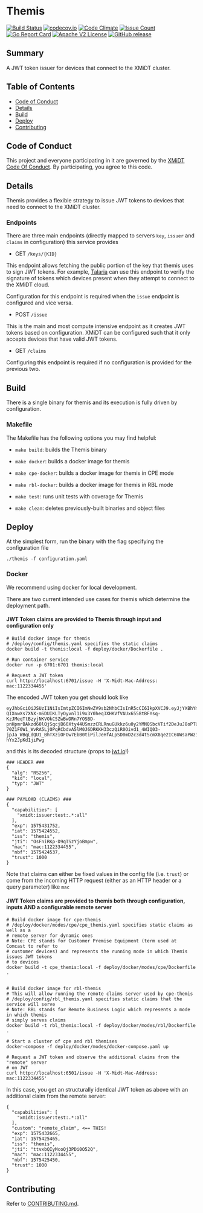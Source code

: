 # Themis

[![Build Status](https://travis-ci.com/xmidt-org/themis.svg?branch=master)](https://travis-ci.com/xmidt-org/themis)
[![codecov.io](http://codecov.io/github/xmidt-org/themis/coverage.svg?branch=master)](http://codecov.io/github/xmidt-org/themis?branch=master)
[![Code Climate](https://codeclimate.com/github/xmidt-org/themis/badges/gpa.svg)](https://codeclimate.com/github/xmidt-org/themis)
[![Issue Count](https://codeclimate.com/github/xmidt-org/themis/badges/issue_count.svg)](https://codeclimate.com/github/xmidt-org/themis)
[![Go Report Card](https://goreportcard.com/badge/github.com/xmidt-org/themis)](https://goreportcard.com/report/github.com/xmidt-org/themis)
[![Apache V2 License](http://img.shields.io/badge/license-Apache%20V2-blue.svg)](https://github.com/xmidt-org/themis/blob/master/LICENSE)
[![GitHub release](https://img.shields.io/github/v/release/xmidt-org/themis?include_prereleases)](CHANGELOG.md)

## Summary

A JWT token issuer for devices that connect to the XMiDT cluster.

## Table of Contents

- [Code of Conduct](#code-of-conduct)
- [Details](#details)
- [Build](#build)
- [Deploy](#deploy)
- [Contributing](#contributing)

## Code of Conduct

This project and everyone participating in it are governed by the [XMiDT Code Of Conduct](https://xmidt.io/code_of_conduct/). 
By participating, you agree to this code.

## Details
Themis provides a flexible strategy to issue JWT tokens to devices that need to connect to the XMiDT cluster. 

### Endpoints
There are three main endpoints (directly mapped to servers `key`, `issuer` and `claims` in configuration) this service provides

- GET `/keys/{KID}`

This endpoint allows fetching the public portion of the key that themis uses to sign JWT tokens. For example, [Talaria](https://github.com/xmidt-org/talaria) can use this endpoint to verify the signature of tokens which devices present when they attempt to connect to the XMiDT cloud.

Configuration for this endpoint is required when the `issue` endpoint is configured and vice versa.

- POST `/issue`

This is the main and most compute intensive endpoint as it creates JWT tokens based on configuration. XMiDT can be configured such that it only accepts devices that have valid JWT tokens.

- GET `/claims`

Configuring this endpoint is required if no configuration is provided for the previous two.


## Build
There is a single binary for themis and its execution is fully driven by configuration.

### Makefile

The Makefile has the following options you may find helpful:
* `make build`: builds the Themis binary
* `make docker`: builds a docker image for themis
* `make cpe-docker`: builds a docker image for themis in CPE mode
* `make rbl-docker`: builds a docker image for themis in RBL mode 

* `make test`: runs unit tests with coverage for Themis 
* `make clean`: deletes previously-built binaries and object files

## Deploy
At the simplest form, run the binary with the flag specifying the configuration file
```
./themis -f configuration.yaml
``` 

### Docker
We recommend using docker for local development.

There are two current intended use cases for themis which determine the deployment path.

#### JWT Token claims are provided to Themis through input and configuration only
```
# Build docker image for themis
# /deploy/config/themis.yaml specifies the static claims 
docker build -t themis:local -f deploy/docker/Dockerfile .  

# Run container service
docker run -p 6701:6701 themis:local

# Request a JWT token 
curl http://localhost:6701/issue -H 'X-Midt-Mac-Address: mac:1122334455'
```

The encoded JWT token you get should look like
```
eyJhbGciOiJSUzI1NiIsImtpZCI6ImNwZV9sb2NhbCIsInR5cCI6IkpXVCJ9.eyJjYXBhYmlsaXRpZXMiOlsieG1pZHQ6aXNzdWVyOnRlc3Q6Lio6YWxsIl0sImN1c3RvbSI6InJlbW90ZV9jbGFpbSIsImV4cCI6MTU3NTQzMjY2NSwiaWF0IjoxNTc1NDI1NDY1LCJpc3MiOiJ0aGVtaXMiLCJqdGkiOiJ0dHZ4YlFJeU1jb1FqM1BEaTBPNTJRIiwibWFjIjoibWFjOjExMjIzMzQ0NTUiLCJuYmYiOjE1NzU0MjU0NTAsInRydXN0IjoxMDAwfQ.i2i32z-QIXnwXs7XNX-mSDUIKLTyOyvnl1i9x3Y0heq3XHKVfVAUx6558tBFYsq-KzJMeqTtBzyjNKVOkCSZwBwDRn7YOSBD-pnHpmrBAkzd60lQjSqcjB60Xty44USmzzCRLRnuGUkkz6u0y2YMNQSbcVTif2DeJuJ8oPTUhjZLYo9_jzNGBnpTVcIaVd-70Z1F0W1_WvRA5LjOPqRCbdvA5lM0J6DRKKH33czQiR0Oivd1_4WIQ03-jpJa_WBqLdQU1_BhTXziOFOw7EbB0tiPilJeHfALpSD0mD2c3d4tScmX8qe2IC6UWsaPWziYictS2yu-hYx2JpKd1jiPwg
```

and this is its decoded structure (props to [jwt.io](https://jwt.io/)!)

```
### HEADER ###  
{
  "alg": "RS256",
  "kid": "local",
  "typ": "JWT"
}

### PAYLOAD (CLAIMS) ###
{
  "capabilities": [
    "xmidt:issuer:test:.*:all"
  ],
  "exp": 1575431752,
  "iat": 1575424552, 
  "iss": "themis",
  "jti": "OsFniRKp-D9qTSzYjoBmpw",
  "mac": "mac:1122334455",
  "nbf": 1575424537,
  "trust": 1000
}
```
Note that claims can either be fixed values in the config file (i.e. `trust`) or come from the incoming HTTP request (either as an HTTP header or a query parameter) like `mac`

#### JWT Token claims are provided to themis both through configuration, inputs AND a configurable remote server 

```
# Build docker image for cpe-themis
# /deploy/docker/modes/cpe/cpe_themis.yaml specifies static claims as well as a 
# remote server for dynamic ones
# Note: CPE stands for Customer Premise Equipment (term used at Comcast to refer to 
# customer devices) and represents the running mode in which Themis issues JWT tokens
# to devices
docker build -t cpe_themis:local -f deploy/docker/modes/cpe/Dockerfile .


# Build docker image for rbl-themis 
# This will allow running the remote claims server used by cpe-themis
# /deploy/config/rbl_themis.yaml specifies static claims that the service will serve
# Note: RBL stands for Remote Business Logic which represents a mode in which themis 
# simply serves claims 
docker build -t rbl_themis:local -f deploy/docker/modes/rbl/Dockerfile .

# Start a cluster of cpe and rbl themises 
docker-compose -f deploy/docker/modes/docker-compose.yaml up

# Request a JWT token and observe the additional claims from the "remote" server
# on JWT
curl http://localhost:6501/issue -H 'X-Midt-Mac-Address: mac:1122334455'
```

In this case, you get an structurally identical JWT token as above with an additional claim from the remote server:

```
{
  "capabilities": [
    "xmidt:issuer:test:.*:all"
  ],
  "custom": "remote_claim", <== THIS!
  "exp": 1575432665,
  "iat": 1575425465,
  "iss": "themis",
  "jti": "ttvxbQIyMcoQj3PDi0O52Q",
  "mac": "mac:1122334455",
  "nbf": 1575425450,
  "trust": 1000
}
```
## Contributing

Refer to [CONTRIBUTING.md](CONTRIBUTING.md).
